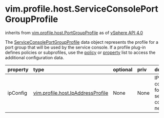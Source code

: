 vim.profile.host.ServiceConsolePortGroupProfile
===============================================
inherits from [vim.profile.host.PortGroupProfile](docs/vim.profile.host.PortGroupProfile.md)
as of [vSphere API 4.0](vim.version.md#vim.version.version5)


The <a href="vim.profile.host.ServiceConsolePortGroupProfile.md">ServiceConsolePortGroupProfile</a> data object represents   the profile for a port group that will be used by the service console.   If a profile plug-in defines policies or subprofiles, use the   <a href="vim.profile.ApplyProfile.md#policy">policy</a> or <a href="vim.profile.ApplyProfile.md#property">property</a>   list to access the additional configuration data.

| property | type | optional | priv | desc |
|:---------|:-----|:---------|:-----|:-----|
| ipConfig | [vim.profile.host.IpAddressProfile](vim.profile.host.IpAddressProfile.md "vim.profile.host.IpAddressProfile") | None | None | IP address configuration for the service console network. |


